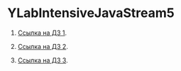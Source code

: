 # YLabIntensiveJavaStream5

1. [Ссылка на ДЗ 1](https://github.com/Qngdjas/YLabIntensiveJavaStream5/pull/1).

2. [Ссылка на ДЗ 2](https://github.com/Qngdjas/YLabIntensiveJavaStream5/pull/2).

3. [Ссылка на ДЗ 3](https://github.com/Qngdjas/YLabIntensiveJavaStream5/pull/3).
